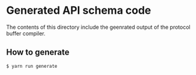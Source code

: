 # Generated API schema code
The contents of this directory include the geenrated output of the protocol
buffer compiler.

## How to generate
```bash
$ yarn run generate
```